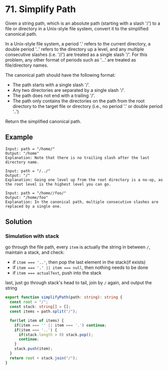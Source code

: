 # 71. Simplify Path

Given a string path, which is an absolute path (starting with a slash '/') to a file or directory in a Unix-style file system, convert it to the simplified canonical path.

In a Unix-style file system, a period '.' refers to the current directory, a double period '..' refers to the directory up a level, and any multiple consecutive slashes (i.e. '//') are treated as a single slash '/'. For this problem, any other format of periods such as '...' are treated as file/directory names.

The canonical path should have the following format:

* The path starts with a single slash '/'.
* Any two directories are separated by a single slash '/'.
* The path does not end with a trailing '/'.
* The path only contains the directories on the path from the root directory to the target file or directory (i.e., no period '.' or double period '..')

Return the simplified canonical path.



## Example

```
Input: path = "/home/"
Output: "/home"
Explanation: Note that there is no trailing slash after the last directory name.
```

```
Input: path = "/../"
Output: "/"
Explanation: Going one level up from the root directory is a no-op, as the root level is the highest level you can go.
```

```
Input: path = "/home//foo/"
Output: "/home/foo"
Explanation: In the canonical path, multiple consecutive slashes are replaced by a single one.
```

## Solution 

### Simulation with stack

go through the file path, every `item` is actually the string in between `/`, maintain a stack, and check:  
* if `item === '..'`, then pop the last element in the stack(if exists) 
* if `item === '.' || item === null`, then nothing needs to be done
* if `item === actualText`, push into the stack

last, just go through stack's head to tail, join by `/` again, and output the string

```ts
export function simplifyPath(path: string): string {
  const root = "/";
  const stack: string[] = [];
  const items = path.split("/");

  for(let item of items) {
    if(item === '' || item === '.') continue;
    if(item === '..') {
      if(stack.length > 0) stack.pop();
      continue;
    }
    stack.push(item);
  }
  return root + stack.join("/");
}
```
